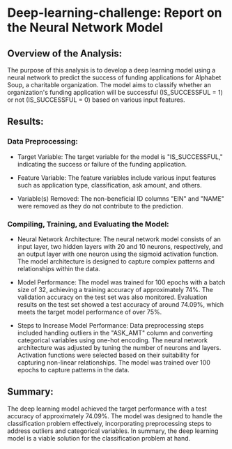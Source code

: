 # Deep-learning-challenge: Report on the Neural Network Model

## Overview of the Analysis:

The purpose of this analysis is to develop a deep learning model using a neural network to predict the success of funding applications for Alphabet Soup, a charitable organization. The model aims to classify whether an organization's funding application will be successful (IS_SUCCESSFUL = 1) or not (IS_SUCCESSFUL = 0) based on various input features.

## Results:

### Data Preprocessing:

* Target Variable: The target variable for the model is "IS_SUCCESSFUL," indicating the success or failure of the funding application.

* Feature Variable: The feature variables include various input features such as application type, classification, ask amount, and others.

* Variable(s) Removed: The non-beneficial ID columns "EIN" and "NAME" were removed as they do not contribute to the prediction.

### Compiling, Training, and Evaluating the Model:

* Neural Network Architecture: 
  The neural network model consists of an input layer, two hidden layers with 20 and 10 neurons, respectively, and an output layer with one neuron using the sigmoid activation function.
  The model architecture is designed to capture complex patterns and relationships within the data.

* Model Performance:
  The model was trained for 100 epochs with a batch size of 32, achieving a training accuracy of approximately 74%. The validation accuracy on the test set was also monitored.
  Evaluation results on the test set showed a test accuracy of around 74.09%, which meets the target model performance of over 75%.

* Steps to Increase Model Performance:
  Data preprocessing steps included handling outliers in the "ASK_AMT" column and converting categorical variables using one-hot encoding.
  The neural network architecture was adjusted by tuning the number of neurons and layers. Activation functions were selected based on their suitability for capturing non-linear relationships.
  The model was trained over 100 epochs to capture patterns in the data.

## Summary:

The deep learning model achieved the target performance with a test accuracy of approximately 74.09%. The model was designed to handle the classification problem effectively, incorporating preprocessing steps to address outliers and categorical variables.
In summary, the deep learning model is a viable solution for the classification problem at hand. 

